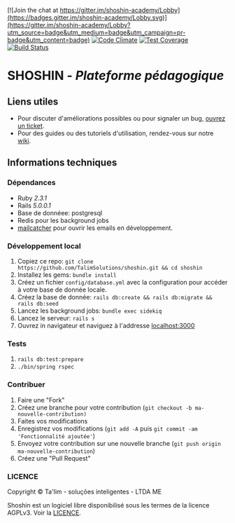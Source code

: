 [![Join the chat at https://gitter.im/shoshin-academy/Lobby](https://badges.gitter.im/shoshin-academy/Lobby.svg)](https://gitter.im/shoshin-academy/Lobby?utm_source=badge&utm_medium=badge&utm_campaign=pr-badge&utm_content=badge)
[![Code Climate](https://codeclimate.com/github/TalimSolutions/shoshin/badges/gpa.svg)](https://codeclimate.com/github/TalimSolutions/shoshin)
[![Test Coverage](https://codeclimate.com/github/TalimSolutions/shoshin/badges/coverage.svg)](https://codeclimate.com/github/TalimSolutions/shoshin/coverage)
[![Build Status](https://travis-ci.org/TalimSolutions/shoshin.svg?branch=master)](https://travis-ci.org/TalimSolutions/shoshin)
# SHOSHIN - _Plateforme pédagogique_ 

## Liens utiles
* Pour discuter d'améliorations possibles ou pour signaler un bug, [ouvrez un
  ticket](https://www.github.com/TalimSolutions/shoshin/issues).
* Pour des guides ou des tutoriels d'utilisation, rendez-vous sur notre
  [wiki](https://www.github.com/TalimSolutions/shoshin/wiki).

## Informations techniques

### Dépendances
* Ruby _2.3.1_
* Rails _5.0.0.1_
* Base de donnéee: postgresql
* Redis pour les background jobs
* [mailcatcher](https://www.github.com/sj26/mailcatcher) pour ouvrir les emails en développement.

### Développement local
1. Copiez ce repo: `git clone https://github.com/TalimSolutions/shoshin.git && cd
   shoshin`
2. Installez les gems: `bundle install`
3. Créez un fichier `config/database.yml` avec la configuration pour accéder à
   votre base de donnée locale.
4. Créez la base de donnée: `rails db:create && rails db:migrate && rails db:seed`
5. Lancez les background jobs: `bundle exec sidekiq`
6. Lancez le serveur: `rails s`
7. Ouvrez in navigateur et naviguez à l'addresse [localhost:3000](http://localhost:3000)

### Tests
1. `rails db:test:prepare`
2. `./bin/spring rspec`

### Contribuer
1. Faire une "Fork"
2. Créez une branche pour votre contribution (`git checkout -b ma-nouvelle-contribution)`
3. Faites vos modifications
4. Enregistrez vos modifications (`git add -A` puis `git commit -am 'Fonctionnalité ajoutée'`)
5. Envoyez votre contribution sur une nouvelle branche (`git push origin ma-nouvelle-contribution`)
6. Créez une "Pull Request"

### LICENCE
Copyright &copy; Ta'lim - soluções inteligentes - LTDA ME

Shoshin est un logiciel libre disponibilisé sous les termes de la licence AGPLv3. Voir la [LICENCE](https://github.com/TalimSolutions/shoshin/blob/master/LICENSE).
